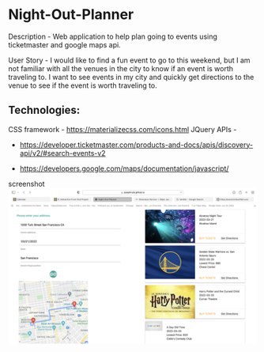 # Night-Out-Planner

Description - Web application to help plan going to events using ticketmaster and google maps api.

User Story - I would like to find a fun event to go to this weekend, but I am not familiar with all the venues in the city to know if an event is worth traveling to. I want to  see events in my city and quickly get directions to the venue to see if the event is worth traveling to.

## Technologies:
CSS framework - https://materializecss.com/icons.html
JQuery
APIs -
* https://developer.ticketmaster.com/products-and-docs/apis/discovery-api/v2/#search-events-v2

* https://developers.google.com/maps/documentation/javascript/

screenshot
![image](assets/images/ScreenShot.png)